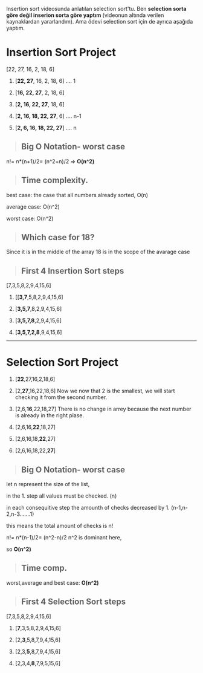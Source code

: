 Insertion sort videosunda anlatılan selection sort'tu. Ben **selection sorta göre değil inserion sorta göre yaptım** (videonun altında verilen kaynaklardan yararlandım). Ama ödevi selection sort için de ayrıca aşağıda yaptım.

#  Insertion Sort Project
  [22, 27, 16, 2, 18, 6]   
 
1. [**22, 27**, 16, 2, 18, 6]  .... 1

2. [**16, 22, 27**, 2, 18, 6]

3. [**2, 16, 22, 27**, 18, 6]

4. [**2, 16, 18, 22, 27**, 6]  .... n-1

5. [**2, 6, 16, 18, 22, 27**]   .... n


> ## Big O Notation- worst case
n!= n*(n+1)/2= (n^2+n)/2 =>  **O(n^2)**


> ## Time complexity.
best case: the case that all numbers already sorted, O(n)

average case: O(n^2)

worst case: O(n^2)

> ## Which case for 18?
Since it is in the middle of the array 18 is in the scope of the avarage case 

> ## First 4 Insertion Sort steps
[7,3,5,8,2,9,4,15,6] 

1. [[**3,7**,5,8,2,9,4,15,6]

2. [**3,5,7**,8,2,9,4,15,6]

3. [**3,5,7,8**,2,9,4,15,6]

4. [**3,5,7,2,8**,9,4,15,6]



















-----------------------------------------------------------------------------------------------------------------------------------------------------------------------------------------


# Selection Sort Project
1. [**22**,27,16,2,18,6] 

2. [2,**27**,16,22,18,6] Now we now that 2 is the smallest, we will start checking it from the second number.

3. [2,6,**16**,22,18,27] There is no change in arrey because the next number is already in the right plase.

4. [2,6,16,**22**,18,27] 

5. [2,6,16,18,**22**,27]

6. [2,6,16,18,22,**27**]

> ## Big O Notation- worst case

let n represent the size of the list,

in the 1. step all values must be checked. (n)

in each consequitive step the amounth of checks decreased by 1. (n-1,n-2,n-3.......1)

this means the total amount of checks is n!

n!= n*(n-1)/2= (n^2-n)/2  n^2 is dominant here, 

so **O(n^2)**

> ## Time comp. 

worst,average and best case: **O(n^2)**

> ## First 4 Selection Sort steps

[7,3,5,8,2,9,4,15,6]

1. [**7**,3,5,8,2,9,4,15,6]

2. [2,**3**,5,8,7,9,4,15,6]

3. [2,3,**5**,8,7,9,4,15,6]

4. [2,3,4,**8**,7,9,5,15,6]


